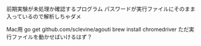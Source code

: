 前期実験が未処理か確認するプログラム
パスワードが実行ファイルにそのまま入っているので解析しちゃダメ

Mac用
go get github.com/sclevine/agouti
brew install chromedriver
ただ実行ファイルを動かせばいけるはず？